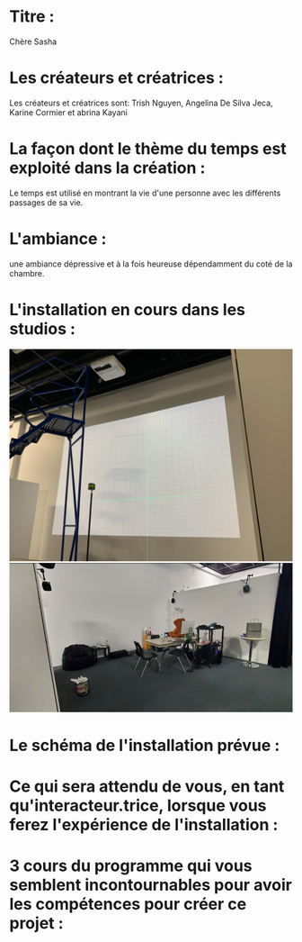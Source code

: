 # Titre : 
Chère Sasha

# Les créateurs et créatrices : 
Les créateurs et créatrices sont: Trish Nguyen, Angelina De Silva Jeca, Karine Cormier et abrina Kayani

# La façon dont le thème du temps est exploité dans la création :
Le temps est utilisé en montrant la vie d'une personne avec les différents passages de sa vie.


# L'ambiance :
une ambiance dépressive et à la fois heureuse dépendamment du coté de la chambre.

# L'installation en cours dans les studios :

![sacha_projecteur](../Medias/Photos/Chere_sacha_projecteur.PNG)
![sacha_installatio](../Medias/Photos/Chere_sacha_installation.PNG)

# Le schéma de l'installation prévue :


# Ce qui sera attendu de vous, en tant qu'interacteur.trice, lorsque vous ferez l'expérience de l'installation :


# 3 cours du programme qui vous semblent incontournables pour avoir les compétences pour créer ce projet :

